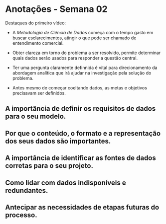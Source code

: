 # Anotações - Semana 02

Destaques do primeiro vídeo:

- A *Metodologia de Ciência de Dados* começa com o tempo gasto em buscar esclarecimentos, atingir o que pode ser chamado de entendimento comercial.

- Obter clareza em torno do problema a ser resolvido, permite determinar quais dados serão usados para responder a questão central.

- Ter uma pergunta claramente definnida é vital para direcionamento da abordagem analítica que irá ajudar na investigação pela solução do problema.

- Antes mesmo de começar coeltando dados, as metas e objetivos precisavam ser definidos.


## A importância de definir os requisitos de dados para o seu modelo.

## Por que o conteúdo, o formato e a representação dos seus dados são importantes.

## A importância de identificar as fontes de dados corretas para o seu projeto.

## Como lidar com dados indisponíveis e redundantes.

## Antecipar as necessidades de etapas futuras do processo.
